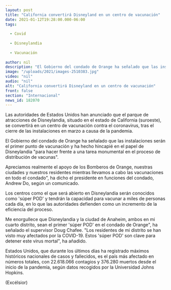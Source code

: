 ```yaml
---
layout: post
title: "California convertirá Disneyland en un centro de vacunación"
date: 2021-01-12T19:28:00.000-06:00
tags:
  
  - Covid
  
  - Disneylandia
  
  - Vacunación
  
author: nil
description: "El Gobierno del condado de Orange ha señalado que las instalaciones serán el primer punto de vacunación y ha hecho hincapié en el papel de Disneylandia para hacer frente a una tarea monumental en el proceso de distribución de vacunas"
image: "/uploads/2021/images-2510383.jpg"
video: "nil"
audio: "nil"
alt: "California convertirá Disneyland en un centro de vacunación"
front: false
section: "Internacional"
news_id: 182070
---
```


Las autoridades de Estados Unidos han anunciado que el parque de atracciones de Disneylandia, situado en el estado de California (suroeste), se convertirá en un centro de vacunación contra el coronavirus, tras el cierre de las instalaciones en marzo a causa de la pandemia.

El Gobierno del condado de Orange ha señalado que las instalaciones serán el primer punto de vacunación y ha hecho hincapié en el papel de Disneylandia "para hacer frente a una tarea monumental en el
proceso de distribución de vacunas".

Apreciamos realmente el apoyo de los Bomberos de Orange, nuestras ciudades y nuestros residentes mientras llevamos a cabo las vacunaciones en todo el condado", ha dicho el presidente en funciones del condado, Andrew Do, según un comunicado.

Los centros como el que será abierto en Disneylandia serán conocidos como 'súper POD' y tendrán la capacidad para vacunar a miles de personas cada día, en lo que las autoridades defienden como un incremento de la eficiencia del proceso.

Me enorgullece que Disneylandia y la ciudad de Anaheim, ambos en mi cuarto distrito, sean el primer 'súper POD' en el condado de Orange", ha señalado el supervisor Doug Chafee. "Los residentes de mi distrito
se han visto muy afectados por la COVID-19. Estos 'súper POD' son clave para detener este virus mortal", ha añadido.

Estados Unidos, que durante los últimos días ha registrado máximos históricos nacionales de casos y fallecidos, es el país más afectado en números totales, con 22.618.066 contagios y 376.280 muertos desde
el inicio de la pandemia, según datos recogidos por la Universidad Johns Hopkins.

(Excélsior)